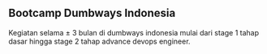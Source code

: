 ## Bootcamp Dumbways Indonesia

  Kegiatan selama ± 3 bulan di dumbways indonesia mulai dari stage 1 tahap dasar hingga stage 2 tahap advance devops engineer.
